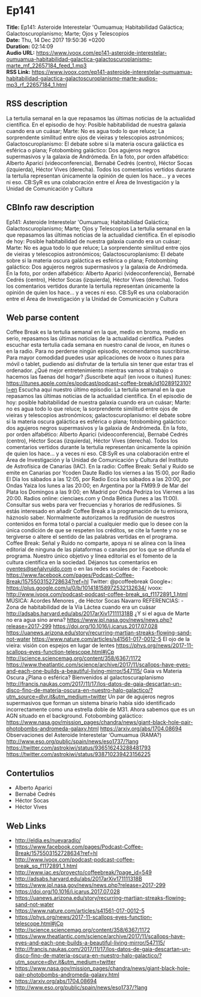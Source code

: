 # Ep141  
**Title:** Ep141: Asteroide Interestelar 'Oumuamua; Habitabilidad Galáctica; Galactoscuroplanismo; Marte; Ojos y Telescopios  
**Date:** Thu, 14 Dec 2017 19:50:36 +0200  
**Duration:** 02:14:09  
**Audio URL:** https://www.ivoox.com/ep141-asteroide-interestelar-oumuamua-habitabilidad-galactica-galactoscuroplanismo-marte_mf_22657184_feed_1.mp3  
**RSS Link:** https://www.ivoox.com/ep141-asteroide-interestelar-oumuamua-habitabilidad-galactica-galactoscuroplanismo-marte-audios-mp3_rf_22657184_1.html  

## RSS description
La tertulia semanal en la que repasamos las últimas noticias de la actualidad científica. En el episodio de hoy: Posible habitabilidad de nuestra galaxia cuando era un cuásar; Marte: No es agua todo lo que reluce; La sorprendente similitud entre ojos de vieiras y telescopios astronómicos; Galactoscuroplanismo: El debate sobre si la materia oscura galáctica es esférica o plana; Fotobombing galáctico: Dos agujeros negros supermasivos y la galaxia de Andrómeda. En la foto, por orden alfabético: Alberto Aparici (videoconferencia), Bernabé Cedrés (centro), Héctor Socas (izquierda), Héctor Vives (derecha). Todos los comentarios vertidos durante la tertulia representan únicamente la opinión de quien los hace… y a veces ni eso. CB:SyR es una colaboración entre el Área de Investigación y la Unidad de Comunicación y Cultura

## CBInfo raw description
Ep141: Asteroide Interestelar 'Oumuamua; Habitabilidad Galáctica; Galactoscuroplanismo; Marte; Ojos y Telescopios
La tertulia semanal en la que repasamos las últimas noticias de la actualidad científica. En el episodio de hoy: Posible habitabilidad de nuestra galaxia cuando era un cuásar; Marte: No es agua todo lo que reluce; La sorprendente similitud entre ojos de vieiras y telescopios astronómicos; Galactoscuroplanismo: El debate sobre si la materia oscura galáctica es esférica o plana; Fotobombing galáctico: Dos agujeros negros supermasivos y la galaxia de Andrómeda. En la foto, por orden alfabético: Alberto Aparici (videoconferencia), Bernabé Cedrés (centro), Héctor Socas (izquierda), Héctor Vives (derecha). Todos los comentarios vertidos durante la tertulia representan únicamente la opinión de quien los hace… y a veces ni eso. CB:SyR es una colaboración entre el Área de Investigación y la Unidad de Comunicación y Cultura




## Web parse content
Coffee Break es la tertulia semanal en la que, medio en broma, medio en serio, repasamos las últimas noticias de la actualidad científica. Puedes escuchar esta tertulia cada semana en nuestro canal de ivoox, en itunes o en la radio. Para no perderse ningún episodio, recomendamos suscribirse. Para mayor comodidad puedes usar aplicaciones de ivoox o itunes para móvil o tablet, pudiendo así disfrutar de la tertulia sin tener que estar tras el ordenador. ¿Qué mejor entretenimiento mientras vamos al trabajo o hacemos las faenas del hogar? ¡Suscríbete aquí! (en ivoox o itunes) itunes: https://itunes.apple.com/es/podcast/podcast-coffee-break/id1028912310?l=en Escucha aquí nuestro último episodio: La tertulia semanal en la que repasamos las últimas noticias de la actualidad científica. En el episodio de hoy: posible habitabilidad de nuestra galaxia cuando era un cuásar; Marte: no es agua todo lo que reluce; la sorprendente similitud entre ojos de vieiras y telescopios astronómicos; galactoscuroplanismo: el debate sobre si la materia oscura galáctica es esférica o plana; fotobombing galáctico: dos agujeros negros supermasivos y la galaxia de Andrómeda. En la foto, por orden alfabético: Alberto Aparici (videoconferencia), Bernabé Cedrés (centro), Héctor Socas (izquierda), Héctor Vives (derecha). Todos los comentarios vertidos durante la tertulia representan únicamente la opinión de quien los hace… y a veces ni eso. CB:SyR es una colaboración entre el Área de Investigación y la Unidad de Comunicación y Cultura del Instituto de Astrofísica de Canarias (IAC). En la radio: Coffee Break: Señal y Ruido se emite en Canarias por Ycoden Daute Radio los viernes a las 15:00, por Radio El Día los sábados a las 12:05, por Radio Ecca los sábados a las 20:00, por Ondas Yaiza los lunes a las 20:00; en Argentina por la FM99.9 de Mar del Plata los Domingos a las 9:00; en Madrid por Onda Pedriza los Viernes a las 20:00. Radios online: cienciaes.com y Onda Bética (lunes a las 11:00). Consultar sus webs para ver frecuencias y horarios de redifusiones. Si estás interesado en añadir Coffee Break a la programación de tu emisora, háznoslo saber. Normalmente autorizamos la redifusión de nuestros contenidos en forma total o parcial a cualquier medio que lo desee con la única condición de que se respeten los créditos, se cite la fuente y no se tergiverse o altere el sentido de las palabras vertidas en el programa. Coffee Break: Señal y Ruido no comparte, apoya ni se alinea con la línea editorial de ninguna de las plataformas o canales por los que se difunda el programa. Nuestro único objetivo y línea editorial es el fomento de la cultura científica en la sociedad. Déjanos tus comentarios en oyentes@señalyruido.com o en las redes sociales de : Facebook: https://www.facebook.com/pages/Podcast-Coffee-Break/1575503152728634?ref=hl Twitter: @pcoffeebreak Google+: https://plus.google.com/u/0/b/101418158972532132634/ ivoox: http://www.ivoox.com/podcast-podcast-coffee-break_sq_f1172891_1.html MÚSICA: Acordes Menores , de Héctor Socas Navarro REFERENCIAS: -Zona de habitabilidad de la Vía Láctea cuando era un cuásar http://adsabs.harvard.edu/abs/2017arXiv171111318B ¿Y si el agua de Marte no era agua sino arena? https://www.jpl.nasa.gov/news/news.php?release=2017-299 https://doi.org/10.1016/j.icarus.2017.07.028 https://uanews.arizona.edu/story/recurring-martian-streaks-flowing-sand-not-water https://www.nature.com/articles/s41561-017-0012-5 El ojo de la vieira: visión con espejos en lugar de lentes https://phys.org/news/2017-11-scallops-eyes-function-telescope.html#jCp http://science.sciencemag.org/content/358/6367/1172 https://www.theatlantic.com/science/archive/2017/11/scallops-have-eyes-and-each-one-builds-a-beautiful-living-mirror/547115/ Gaia vs Materia Oscura ¿Plana o esférica? Bienvenidos al galactoscuraplanismo http://francis.naukas.com/2017/11/17/los-datos-de-gaia-descartan-un-disco-fino-de-materia-oscura-en-nuestro-halo-galactico/?utm_source=dlvr.it&utm_medium=twitter Un par de agujeros negros supermasivos que forman un sistema binario había sido identificado incorrectamente como una estrella doble de M31. Ahora sabemos que es un AGN situado en el background. Fotobombing galáctico: https://www.nasa.gov/mission_pages/chandra/news/giant-black-hole-pair-photobombs-andromeda-galaxy.html https://arxiv.org/abs/1704.08694 Observaciones del Asteroide Interestelar ‘Oumuamua (RAMA?) http://www.eso.org/public/spain/news/eso1737/?lang https://twitter.com/astrokiwi/status/936516243288481793 https://twitter.com/astrokiwi/status/938710239423156225

## Contertulios
- Alberto Aparici
- Bernabé Cedrés
- Héctor Socas
- Héctor Vives
## Web Links
- http://eldia.es/nuevaradio/
- https://www.facebook.com/pages/Podcast-Coffee-Break/1575503152728634?ref=hl
- http://www.ivoox.com/podcast-podcast-coffee-break_sq_f1172891_1.html
- http://www.iac.es/proyecto/coffeebreak/?page_id=549
- http://adsabs.harvard.edu/abs/2017arXiv171111318B
- https://www.jpl.nasa.gov/news/news.php?release=2017-299
- https://doi.org/10.1016/j.icarus.2017.07.028
- https://uanews.arizona.edu/story/recurring-martian-streaks-flowing-sand-not-water
- https://www.nature.com/articles/s41561-017-0012-5
- https://phys.org/news/2017-11-scallops-eyes-function-telescope.html#jCp
- http://science.sciencemag.org/content/358/6367/1172
- https://www.theatlantic.com/science/archive/2017/11/scallops-have-eyes-and-each-one-builds-a-beautiful-living-mirror/547115/
- http://francis.naukas.com/2017/11/17/los-datos-de-gaia-descartan-un-disco-fino-de-materia-oscura-en-nuestro-halo-galactico/?utm_source=dlvr.it&utm_medium=twitter
- https://www.nasa.gov/mission_pages/chandra/news/giant-black-hole-pair-photobombs-andromeda-galaxy.html
- https://arxiv.org/abs/1704.08694
- http://www.eso.org/public/spain/news/eso1737/?lang